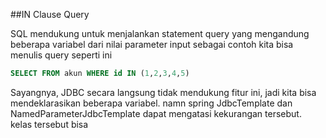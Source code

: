 ##IN Clause Query

SQL mendukung untuk menjalankan statement query yang mengandung beberapa variabel dari nilai parameter input
sebagai contoh kita bisa menulis query seperti ini

```sql
SELECT FROM akun WHERE id IN (1,2,3,4,5)
```

Sayangnya, JDBC secara langsung tidak mendukung fitur ini, jadi kita bisa mendeklarasikan beberapa variabel. namn spring JdbcTemplate
dan NamedParameterJdbcTemplate dapat mengatasi kekurangan tersebut. kelas tersebut bisa 
